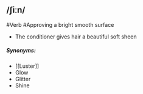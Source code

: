 ## /ʃiːn/
#Verb #Approving
a bright smooth surface 

- The conditioner gives hair a beautiful soft sheen

##### Synonyms:
- [[Luster]]
- Glow
- Glitter
- Shine